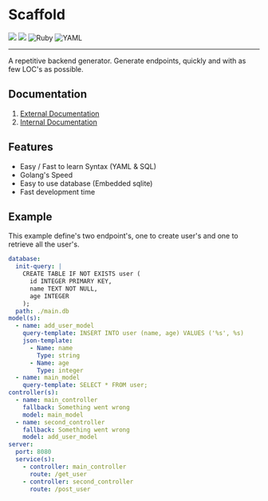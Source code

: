 # Scaffold
<img src="https://img.shields.io/badge/Sqlite-003B57?style=for-the-badge&logo=sqlite&logoColor=white" />   <img src="https://img.shields.io/badge/Go-00ADD8?style=for-the-badge&logo=go&logoColor=white" /> ![Ruby](https://img.shields.io/badge/ruby-%23CC342D.svg?style=for-the-badge&logo=ruby&logoColor=white)   ![YAML](https://img.shields.io/badge/yaml-%23ffffff.svg?style=for-the-badge&logo=yaml&logoColor=151515)

---
A repetitive backend generator. Generate endpoints, quickly and with as few LOC's as possible.

## Documentation
1. [External Documentation](./docs/external/README.md)
2. [Internal Documentation](./docs/internal/README.md)


## Features

* Easy / Fast to learn Syntax (YAML & SQL)
* Golang's Speed
* Easy to use database (Embedded sqlite)
* Fast development time

## Example
This example define's two endpoint's, one to create user's and one to retrieve all the user's.
```yaml
database:
  init-query: |
    CREATE TABLE IF NOT EXISTS user (
      id INTEGER PRIMARY KEY,
      name TEXT NOT NULL,
      age INTEGER
    );
  path: ./main.db
model(s):
  - name: add_user_model
    query-template: INSERT INTO user (name, age) VALUES ('%s', %s)
    json-template:
      - Name: name
        Type: string
      - Name: age
        Type: integer
  - name: main_model
    query-template: SELECT * FROM user;
controller(s):
  - name: main_controller
    fallback: Something went wrong
    model: main_model
  - name: second_controller
    fallback: Something went wrong
    model: add_user_model
server:
  port: 8080
  service(s):
    - controller: main_controller
      route: /get_user
    - controller: second_controller
      route: /post_user

```
